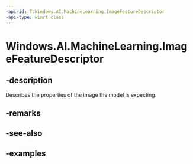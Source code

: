 ```yaml
---
-api-id: T:Windows.AI.MachineLearning.ImageFeatureDescriptor
-api-type: winrt class
---
```


<!-- Class syntax.
public class ImageFeatureDescriptor : ILearningModelFeatureDescriptor
-->

# Windows.AI.MachineLearning.ImageFeatureDescriptor

## -description

Describes the properties of the image the model is expecting.

## -remarks

## -see-also

## -examples
